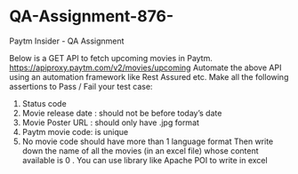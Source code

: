 # QA-Assignment-876-
Paytm Insider - QA Assignment

Below is a GET API to fetch upcoming movies in Paytm.
https://apiproxy.paytm.com/v2/movies/upcoming
Automate the above API using an automation framework like Rest Assured etc. Make
all the following assertions to Pass / Fail your test case:
1. Status code
2. Movie release date : should not be before today’s date
3. Movie Poster URL : should only have .jpg format
4. Paytm movie code: is unique
5. No movie code should have more than 1 language format
Then write down the name of all the movies (in an excel file) whose content
available is 0 . You can use library like Apache POI to write in excel
